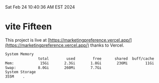 Sat Feb 24 10:40:36 AM EST 2024

# vite Fifteen


This project is live at [https://marketingpreference.vercel.app/](https://marketingpreference.vercel.app/) thanks to Vercel.

```bash
System Memory
               total        used        free      shared  buff/cache   available
Mem:            15Gi       2.3Gi       1.8Gi       236Mi        11Gi        12Gi
Swap:          8.0Gi       260Mi       7.7Gi
System Storage
355M	.
```
```bash
